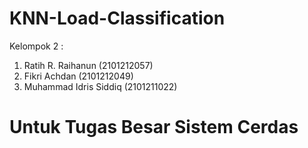 # KNN-Load-Classification
Kelompok 2 :
1. Ratih R. Raihanun (2101212057)
2. Fikri Achdan (2101212049)
3. Muhammad Idris Siddiq (2101211022)
# Untuk Tugas Besar Sistem Cerdas

